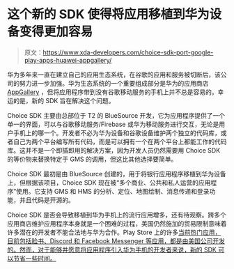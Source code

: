 # 这个新的 SDK 使得将应用移植到华为设备变得更加容易

> 原文：<https://www.xda-developers.com/choice-sdk-port-google-play-apps-huawei-appgallery/>

华为多年来一直在建立自己的应用生态系统，在谷歌的应用和服务被切断后，该公司的努力进一步加强。华为生态系统的一个重要组成部分是华为的应用商店 [AppGallery](https://www.xda-developers.com/appgallery-huawei-alternative-google-play-store-android/) ，但将应用程序带到没有谷歌移动服务的手机上并不总是容易的。幸运的是，新的 SDK 旨在解决这个问题。

Choice SDK 主要由总部位于 T2 的 BlueSource 开发，它为应用程序提供了一个单一的界面，可以与谷歌移动服务/Firebase 或华为移动服务进行交互，无论是用户手机上的哪一个。开发者不必为华为设备和谷歌设备维护两个独立的代码库，或者自己为两个平台编写所有代码，而是可以拥有一个在两个平台上都能工作的代码库。这并不是一个即插即用的解决方案，因为开发人员仍然需要用 Choice SDK 的等价物来替换特定于 GMS 的调用，但这比其他选择要简单。

Choice SDK 最初是由 BlueSource 创建的，用于将银行应用程序移植到华为设备上，但根据该项目，Choice SDK 现在被“多个商业、公共和私人运营的应用程序”使用。它支持 GMS 和 HMS 的分析、定位、地图绘制、消息传递和登录功能，并且代码是开源的。

Choice SDK 是否会导致移植到华为手机上的流行应用增多，还有待观察。跨多个应用商店维护应用程序本身就是一个困难的过程，美国仍然施加的贸易限制意味着许多潜在的开发者不能合法地与华为合作。Play Store 上的许多[当前热门应用，目前包括脸书、Discord 和 Facebook Messenger 等应用，都是由美国公司开发的。然而，对于能够并愿意将应用程序引入华为手机的开发者来说，新的 SDK 可以节省一些时间。](https://play.google.com/store/apps/collection/cluster?clp=0g4jCiEKG3RvcHNlbGxpbmdfZnJlZV9BUFBMSUNBVElPThAHGAM%3D:S:ANO1ljKs-KA&gsr=CibSDiMKIQobdG9wc2VsbGluZ19mcmVlX0FQUExJQ0FUSU9OEAcYAw%3D%3D:S:ANO1ljL40zU)